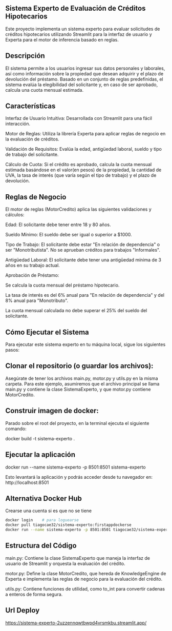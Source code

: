 ## Sistema Experto de Evaluación de Créditos Hipotecarios
Este proyecto implementa un sistema experto para evaluar solicitudes de créditos hipotecarios utilizando Streamlit para la interfaz de usuario y Experta para el motor de inferencia basado en reglas.

## Descripción
El sistema permite a los usuarios ingresar sus datos personales y laborales, así como información sobre la propiedad que desean adquirir y el plazo de devolución del préstamo. Basado en un conjunto de reglas predefinidas, el sistema evalúa la elegibilidad del solicitante y, en caso de ser aprobado, calcula una cuota mensual estimada.

## Características
Interfaz de Usuario Intuitiva: Desarrollada con Streamlit para una fácil interacción.

Motor de Reglas: Utiliza la librería Experta para aplicar reglas de negocio en la evaluación de créditos.

Validación de Requisitos: Evalúa la edad, antigüedad laboral, sueldo y tipo de trabajo del solicitante.

Cálculo de Cuota: Si el crédito es aprobado, calcula la cuota mensual estimada basándose en el valor(en pesos) de la propiedad, la cantidad de UVA, la tasa de interés (que varía según el tipo de trabajo) y el plazo de devolución.

## Reglas de Negocio
El motor de reglas (MotorCredito) aplica las siguientes validaciones y cálculos:

Edad: El solicitante debe tener entre 18 y 80 años.

Sueldo Mínimo: El sueldo debe ser igual o superior a $1000.

Tipo de Trabajo: El solicitante debe estar "En relación de dependencia" o ser "Monotributista". No se aprueban créditos para trabajos "Informales".

Antigüedad Laboral: El solicitante debe tener una antigüedad mínima de 3 años en su trabajo actual.

Aprobación de Préstamo:

Se calcula la cuota mensual del préstamo hipotecario.

La tasa de interés es del 6% anual para "En relación de dependencia" y del 8% anual para "Monotributo".

La cuota mensual calculada no debe superar el 25% del sueldo del solicitante.

## Cómo Ejecutar el Sistema
Para ejecutar este sistema experto en tu máquina local, sigue los siguientes pasos:

## Clonar el repositorio (o guardar los archivos):
Asegúrate de tener los archivos main.py, motor.py y utils.py en la misma carpeta. Para este ejemplo, asumiremos que el archivo principal se llama main.py y contiene la clase SistemaExperto, y que motor.py contiene MotorCredito.

## Construir imagen de docker:
Parado sobre el root del proyecto, en la terminal ejecuta el siguiente comando:

docker build -t sistema-experto .

## Ejecutar la aplicación
docker run --name sistema-experto -p 8501:8501 sistema-experto

Esto levantará la aplicación y podrás acceder desde tu navegador en:
http://localhost:8501

## Alternativa Docker Hub

Crearse una cuenta si es que no se tiene

```bash
docker login    # para loguearse
docker pull tiagocae32/sistema-experto:firstappdockerse
docker run --name sistema-experto -p 8501:8501 tiagocae32/sistema-experto:firstappdockerse
```

## Estructura del Código
main.py: Contiene la clase SistemaExperto que maneja la interfaz de usuario de Streamlit y orquesta la evaluación del crédito.

motor.py: Define la clase MotorCredito, que hereda de KnowledgeEngine de Experta e implementa las reglas de negocio para la evaluación del crédito.

utils.py: Contiene funciones de utilidad, como to_int para convertir cadenas a enteros de forma segura.

## Url Deploy
https://sistema-experto-2uzzennqwtbwpd4vrsmkbu.streamlit.app/
